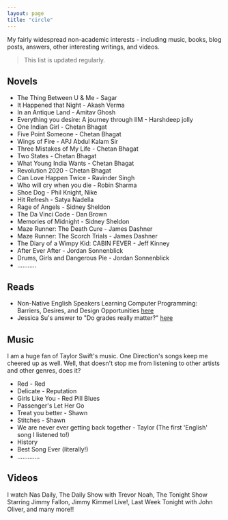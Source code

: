 ```yaml
---
layout: page
title: "circle"
---
```


My fairly widespread non-academic interests - including music, books, blog posts, answers, other interesting writings, and videos.
<!--more-->

> This list is updated regularly.

## Novels
* The Thing Between U & Me - Sagar
* It Happened that Night - Akash Verma
* In an Antique Land - Amitav Ghosh
* Everything you desire: A journey through IIM - Harshdeep jolly
* One Indian Girl - Chetan Bhagat
* Five Point Someone - Chetan Bhagat
* Wings of Fire - APJ Abdul Kalam Sir
* Three Mistakes of My Life - Chetan Bhagat
* Two States - Chetan Bhagat
* What Young India Wants - Chetan Bhagat
* Revolution 2020 - Chetan Bhagat
* Can Love Happen Twice - Ravinder Singh
* Who will cry when you die - Robin Sharma
* Shoe Dog - Phil Knight, Nike
* Hit Refresh - Satya Nadella
* Rage of Angels - Sidney Sheldon
* The Da Vinci Code - Dan Brown
* Memories of Midnight - Sidney Sheldon
* Maze Runner: The Death Cure - James Dashner
* Maze Runner: The Scorch Trials - James Dashner
* The Diary of a Wimpy Kid: CABIN FEVER - Jeff Kinney
* After Ever After - Jordan Sonnenblick
* Drums, Girls and Dangerous Pie - Jordan Sonnenblick
* ...........

## Reads
* Non-Native English Speakers Learning Computer
Programming: Barriers, Desires, and Design Opportunities [here](https://pgbovine.net/publications/non-native-english-speakers-learning-programming_CHI-2018.pdf)
* Jessica Su's answer to "Do grades really matter?" [here](https://qr.ae/TUGTI8)

## Music
I am a huge fan of Taylor Swift's music. One Direction's songs keep me cheered up as well. Well, that doesn't stop me from listening to other artists and other genres, does it?
* Red - Red
* Delicate - Reputation
* Girls Like You - Red Pill Blues
* Passenger's Let Her Go
* Treat you better - Shawn
* Stitches - Shawn
* We are never ever getting back together - Taylor (The first 'English' song I listened to!)
* History
* Best Song Ever (literally!)
* .............

## Videos
I watch Nas Daily, The Daily Show with Trevor Noah, The Tonight Show Starring Jimmy Fallon, Jimmy Kimmel Live!, Last Week Tonight with John Oliver, and many more!!
